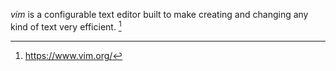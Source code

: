 *vim* is a configurable text editor built to make creating and changing any kind of text very efficient. [^1]

[^1]: https://www.vim.org/